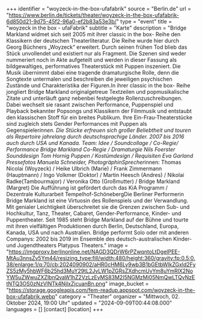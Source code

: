 +++
identifier = "woyzeck-in-the-box-ufafabrik"
source = "Berlin.de"
url = "https://www.berlin.de/tickets/theater/woyzeck-in-the-box-ufafabrik-6d850d21-9d75-45f2-96a0-ef2b83a53e3b/"
type = "event"
title = "woyzeck in the box - ufaFabrik"
subtitle = "Karte"
description = "Bridge Markland widmet sich seit 2005 mit ihrer classic in the box- Reihe den Klassikern der deutschen Theaterliteratur. Die Reihe wurde hier durch Georg Büchners „Woyzeck“ erweitert. Durch seinen frühen Tod blieb das Stück unvollendet und existiert nur als Fragment. Die Szenen sind weder nummeriert noch in Akte aufgeteilt und werden in dieser Fassung als bildgewaltiges, performatives Theaterstück mit Puppen inszeniert. Die Musik übernimmt dabei eine tragende dramaturgische Rolle, denn die Songtexte untermalen und beschreiben die jeweiligen psychischen Zustände und Charakteristika der Figuren.In ihrer classic in the box- Reihe jongliert Bridge Markland originalgetreue Textzeilen und popmusikalische Zitate und unterläuft ganz nebenbei festgelegte Rollenzuschreibungen. Dabei wechselt sie rasant zwischen Performance, Puppenspiel und Playback bekannter Popsongs und Klassikern der Filmmusik und entstaubt den klassischen Stoff für ein breites Publikum. Ihre Ein-Frau-Theaterstücke sind zugleich stets Gender Performances mit Puppen als Gegenspieler*innen. Die Stücke erfreuen sich großer Beliebtheit und touren als Repertoire jahrelang durch deutschsprachige Länder. 2007 bis 2016 auch durch USA und Kanada. Team: Idee / Soundcollage / Co-Regie/ Performance Bridge Markland Co-Regie / Dramaturgie Nils Foerster Sounddesign Tom Hornig Puppen / Kostümdesign / Requisiten Eva Garland Pressefotos Manuela Schneider, PhotogräphinSprecher*innen: Thomas Nicolai (Woyzeck) / Heike Ulbrich (Marie) / Frank Zimmermann (Hauptmann) / Ingo Volkmer (Doktor) / Martin Heesch (Andres) / Nikolai Radke(Tambourmajor) / Veronika Otto (Großmutter) / Bridge Markland (Margret) Die Aufführung ist gefördert durch das KiA Programm / Dezentrale Kulturarbeit Tempelhof-SchönebergDie Berliner Performerin Bridge Markland ist eine Virtuosin des Rollenspiels und der Verwandlung. Mit genialer Leichtigkeit überschreitet sie die Grenzen zwischen Sub- und Hochkultur, Tanz, Theater, Cabaret, Gender-Performance, Kinder- und Puppentheater. Seit 1985 steht Bridge Markland auf der Bühne und tourte mit ihren vielfältigen Produktionen durch Berlin, Deutschland, Europa, Kanada, USA und nach Australien. Bridge performt Solo oder mit anderen Companys: 2002 bis 2019 im Ensemble des deutsch-australischen Kinder- und Jugendtheaters Platypus Theaters."
image = "https://imgproxy.berlinonline.net/NAGD3QDrW6rPZwqntoLtDgelPEE-MtAu3nnsZv5Ym44/resizing_type:fill/width:480/height:360/gravity:fp:0.5:0.38/enlarge:1/q:70/cb:2024090902/aHR0cHM6Ly9wb3B1bGEtbWlkZGxld2FyZS5zMy5hbWF6b25hd3MuY29tL2JvLW1pZGRsZXdhcmUvYm8uYmRlX2NoYW5uZWwuZXZlbnQvaW1hZ2VzLzEyMS83M2I5NGMzMi05NmQwLTQyNzEtNTQ3OS0zNzVlNTk4NjIxZjcuanBn.png"
image_bucket = "https://storage.googleapis.com/fem-readup.appspot.com/woyzeck-in-the-box-ufafabrik.webp"
category = "Theater"
organizer = "Mittwoch, 02. Oktober 2024, 19:00 Uhr"
updated = "2024-09-09T00:44:08.000"
languages = []
[contact]
[location]
+++